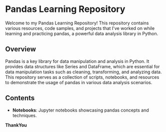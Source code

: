 # Pandas Learning Repository

Welcome to my Pandas Learning Repository! This repository contains various resources, code samples, and projects that I've worked on while learning and practicing pandas, a powerful data analysis library in Python.

## Overview

Pandas is a key library for data manipulation and analysis in Python. It provides data structures like Series and DataFrame, which are essential for data manipulation tasks such as cleaning, transforming, and analyzing data. This repository serves as a collection of scripts, notebooks, and resources to demonstrate the usage of pandas in various data analysis scenarios.

## Contents

- **Notebooks**: Jupyter notebooks showcasing pandas concepts and techniques.

**ThankYou**


